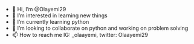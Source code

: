 - 👋 Hi, I’m @Olayemi29
- 👀 I’m interested in learning new things
- 🌱 I’m currently learning python 
- 💞️ I’m looking to collaborate on python and working on problem solving
- 📫 How to reach me IG: _olaayemi, twitter: Olaayemi29

<!---
Olayemi29/Olayemi29 is a ✨ special ✨ repository because its `README.md` (this file) appears on your GitHub profile.
You can click the Preview link to take a look at your changes.
--->

